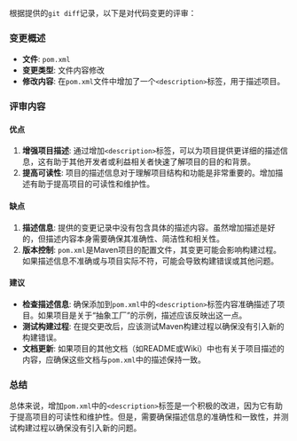 根据提供的`git diff`记录，以下是对代码变更的评审：

### 变更概述
- **文件**: `pom.xml`
- **变更类型**: 文件内容修改
- **修改内容**: 在`pom.xml`文件中增加了一个`<description>`标签，用于描述项目。

### 评审内容

#### 优点
1. **增强项目描述**: 通过增加`<description>`标签，可以为项目提供更详细的描述信息，这有助于其他开发者或利益相关者快速了解项目的目的和背景。
2. **提高可读性**: 项目的描述信息对于理解项目结构和功能是非常重要的。增加描述有助于提高项目的可读性和维护性。

#### 缺点
1. **描述信息**: 提供的变更记录中没有包含具体的描述内容。虽然增加描述是好的，但描述内容本身需要确保其准确性、简洁性和相关性。
2. **版本控制**: `pom.xml`是Maven项目的配置文件，其变更可能会影响构建过程。如果描述信息不准确或与项目实际不符，可能会导致构建错误或其他问题。

#### 建议
- **检查描述信息**: 确保添加到`pom.xml`中的`<description>`标签内容准确描述了项目。如果项目是关于“抽象工厂”的示例，描述应该反映出这一点。
- **测试构建过程**: 在提交更改后，应该测试Maven构建过程以确保没有引入新的构建错误。
- **文档更新**: 如果项目的其他文档（如README或Wiki）中也有关于项目描述的内容，应确保这些文档与`pom.xml`中的描述保持一致。

### 总结
总体来说，增加`pom.xml`中的`<description>`标签是一个积极的改进，因为它有助于提高项目的可读性和维护性。但是，需要确保描述信息的准确性和一致性，并测试构建过程以确保没有引入新的问题。